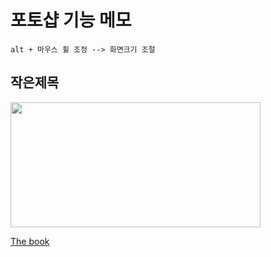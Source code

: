 # 포토샵 기능 메모

```
alt + 마우스 휠 조정 --> 화면크기 조절
```

## 작은제목

<img src="https://hyejin192.github.io/img/printscreen.png"  width="400" height="200">

[The book](https://thebook.io/)
